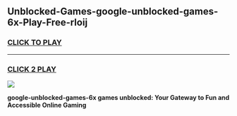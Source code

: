 
## Unblocked-Games-google-unblocked-games-6x-Play-Free-rloij
<h3>
<a href="https://premium76.site?title=google-unblocked-games-6x&ref=12A">CLICK TO PLAY</a></h3>
<hr>

<h3>
<a href="https://premium76.site?title=google-unblocked-games-6x&ref=12A">CLICK 2 PLAY</a>
  
</h3>

<a href="https://premium76.site?title=google-unblocked-games-6x&ref=12A"><img src="https://clearcache.store/games.png"></a>


**google-unblocked-games-6x games unblocked: Your Gateway to Fun and Accessible Online Gaming**
